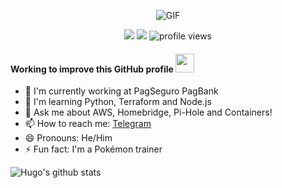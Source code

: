 
<p align="center">
<img align="center" alt="GIF" src="https://media1.tenor.com/images/e7dcebe1d599f7c085fe320a73a109aa/tenor.gif?itemid=7897520" />
</p>


<p align="center">
  <a href="https://twitter.com/Hugo000" target="_blank"><img src="https://img.shields.io/twitter/follow/Hugo000?style=social"></a>
  <a href="https://github.com/HugoDL" target="_blank"><img src="https://img.shields.io/github/followers/HugoDL?label=follow&style=social"></a>
  <img src="https://gpvc.arturio.dev/HugoDL" alt="profile views">
</p>


<h4>Working to improve this GitHub profile <img src="https://media.giphy.com/media/WUlplcMpOCEmTGBtBW/giphy.gif" width="30"></h4>


- 🔭 I'm currently working at PagSeguro PagBank 
- 🌱 I'm learning Python, Terraform and Node.js
- 💬 Ask me about AWS, Homebridge, Pi-Hole and Containers! 
- 📫 How to reach me: [Telegram](https://t.me/HugoDL)
- 😄 Pronouns: He/Him
- ⚡ Fun fact: I'm a Pokémon trainer



![Hugo's github stats](https://github-readme-stats.vercel.app/api?username=HugoDL&show_icons=true&theme=default&show_bg=1&hide=stars,issues&count_private=true)


